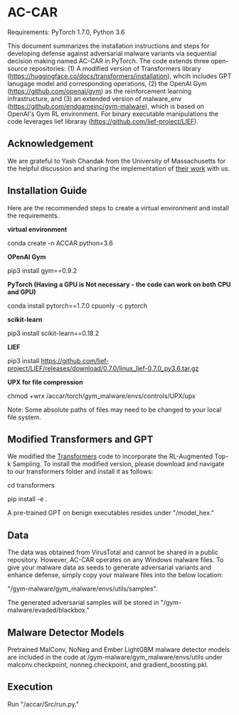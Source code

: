 # AC-CAR

Requirements: PyTorch 1.7.0, Python 3.6

This document summarizes the installation instructions and steps for developing defense against adversarial malware variants via sequential decision making named AC-CAR in PyTorch. The code extends three open-source repositories: (1) A modified version of Transformers library (https://huggingface.co/docs/transformers/installation), whcih includes GPT lanugage model and corresponding operations, (2) the OpenAI Gym (https://github.com/openai/gym) as the reinforcement learning infrastructure, and (3) an extended version of malware_env (https://github.com/endgameinc/gym-malware), which is based on OpenAI's Gym RL environment. For binary executable manipulations the code leverages lief libraray (https://github.com/lief-project/LIEF).

## Acknowledgement
We are grateful to Yash Chandak from the University of Massachusetts for the helpful discussion and sharing the implementation of [their work](https://proceedings.mlr.press/v97/chandak19a.html) with us.

## Installation Guide

Here are the recommended steps to create a virtual environment and install the requirements.

**virtual environment**

  conda create -n ACCAR python=3.6

**OPenAI Gym**

  pip3 install gym==0.9.2

**PyTorch (Having a GPU is Not necessary - the code can work on both CPU and GPU)**

conda install pytorch==1.7.0 cpuonly -c pytorch

**scikit-learn**

pip3 install scikit-learn==0.18.2

**LIEF**

pip3 install https://github.com/lief-project/LIEF/releases/download/0.7.0/linux_lief-0.7.0_py3.6.tar.gz

**UPX for file compression**

chmod +wrx /accar/torch/gym_malware/envs/controls/UPX/upx

Note: Some absolute paths of files may need to be changed to your local file system.

## Modified Transformers and GPT
We modified the [Transformers](https://huggingface.co/docs/transformers/installation) code to incorporate the RL-Augmented Top-k Sampling. To install the modified version, please download and navigate to our transformers folder and install it as follows:

cd transformers

pip install -e .

A pre-trained GPT on benign executables resides under "/model_hex."


## Data

The data was obtained from VirusTotal and cannot be shared in a public repository. However, AC-CAR operates on any Windows malware files. To give your malware data as seeds to generate adversarial variants and enhance defense, simply copy your malware files into the below location:

"/gym-malware/gym_malware/envs/utils/samples".

The generated adversarial samples will be stored in "/gym-malware/evaded/blackbox."

## Malware Detector Models

Pretrained MalConv, NoNeg and Ember LightGBM malware detector models are included in the code at /gym-malware/gym_malware/envs/utils under malconv.checkpoint, nonneg.checkpoint, and gradient_boosting.pkl.

## Execution

Run "/accar/Src/run.py."


